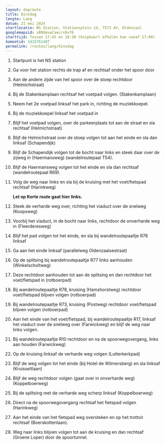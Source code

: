 ```yaml
---
layout: dagroute
title: Dinsdag
lengte: Lang
datum: 21 mei 2024
startlocatie: NS Station, Stationsplein 14, 7573 AV, Oldenzaal
googlemapsid: xB9GmvwCaecrx9v76
starttijd: Tussen 17:45 en 18:30 (knipkaart afhalen kan vanaf 17:00)
komootid: 1415761487
permalink: /routes/lang/dinsdag
---
```


1.	Startpunt is het NS station 
2.	Ga voor het station rechts de trap af en rechtsaf onder het spoor door 
3.	Aan de andere zijde van het spoor over de stoep rechtdoor (Helmichstraat)  
4.	Bij de Stakenkamplaan rechtsaf het voetpad volgen. (Stakenkamplaan) 
5.	Neem het 2e voetpad linksaf het park in, richting de muziekkoepel. 
6.	Bij de muziekkoepel linksaf het voetpad in 
7.	Blijf het voetpad volgen, over de parkeerplaats tot aan de straat en sla rechtsaf (Helmichstraat) 
8.	Blijf de Helmichstraat over de stoep volgen tot aan het einde en sla dan linksaf (Schapendijk)  
9.	Blijf de Schapendijk volgen tot de bocht naar links en steek daar over de zijweg in (Haermansweg) (wandelroutepaal T54). 
10.	Blijf de Haermansweg volgen tot het einde en sla dan rechtsaf (wandelroutepaal R69). 
11.	Volg de weg naar links en sla bij de kruising met het voet/fietspad rechtsaf (Harinkweg) 

    **Let op Korte route gaat hier links.**

12.	Steek de verharde weg over, richting het viaduct over de snelweg (Koopsweg) 
13.	Voorbij het viaduct, in de bocht naar links, rechtdoor de onverharde weg in (Fleerderesweg)  
14.	Blijf het pad volgen tot het einde, en sla bij wandelroutepaaltje R76 linksaf 
15.	Ga aan het einde linksaf (parallelweg Oldenzaalsestraat)   
16.	Op de splitsing bij wandelroutepaaltje R77 links aanhouden (Winkelscholtweg)   
17.	Deze rechtdoor aanhouden tot aan de splitsing en dan rechtdoor het voet/fietspad in (rotboerpad) 
18.	Bij wandelroutepaaltje R78, kruising (Hamshorstweg) rechtdoor voet/fietspad blijven volgen (rotboerpad) 
19.	Bij wandelroutepaaltje R73, kruising (Postweg) rechtdoor voet/fietspad blijven volgen (rotboerpad) 
20.	Aan het einde van het voet/fietspad, bij wandelroutepaaltje R17, linksaf het viaduct over de snelweg over (Farwickweg) en blijf de weg naar links volgen. 
21.	Bij wandelroutepaaltje R10 rechtdoor en na de spoorwegovergang, links aan houden (Farwickweg)   
22.	Op de kruising linksaf de verharde weg volgen (Lutterkerkpad) 
23.	Blijf de weg volgen tot het einde (bij Hotel de Wilmersberg) en sla linksaf (Kruisseltlaan) 
24.	Blijf de weg rechtdoor volgen (gaat over in onverharde weg) (Koppelboerweg) 
25.	Bij de splitsing met de verharde weg scherp linksaf (Koppelboerweg) 
26.	Direct na de spoorwegovergang rechtsaf het fietspad volgen (Harinkweg) 
27.	Aan het einde van het fietspad weg oversteken en op het trottoir rechtsaf (Boerskottenlaan). 
28.	Weg naar links blijven volgen tot aan de kruising en dan rechtsaf (Groene Loper) door de spoortunnel.

